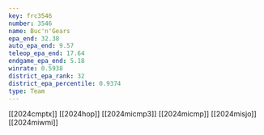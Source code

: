 ```yaml
---
key: frc3546
number: 3546
name: Buc'n'Gears
epa_end: 32.38
auto_epa_end: 9.57
teleop_epa_end: 17.64
endgame_epa_end: 5.18
winrate: 0.5938
district_epa_rank: 32
district_epa_percentile: 0.9374
type: Team
---
```

[[2024cmptx]]
[[2024hop]]
[[2024micmp3]]
[[2024micmp]]
[[2024misjo]]
[[2024miwmi]]
